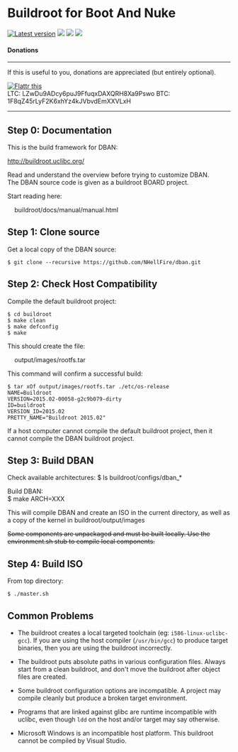 Buildroot for Boot And Nuke
===========================  
[![](https://img.shields.io/github/downloads/NHellFire/dban/latest/total.svg "Latest version")](https://github.com/NHellFire/dban/releases/latest)
[![](https://img.shields.io/github/downloads/NHellFire/dban/stable/v3.0.1/total.svg)](https://github.com/NHellFire/dban/releases/tag/stable/v3.0.1)
[![](https://img.shields.io/github/downloads/NHellFire/dban/stable/v3.0.0/total.svg)](https://github.com/NHellFire/dban/releases/tag/stable/v3.0.0)
[![](https://img.shields.io/github/downloads/NHellFire/dban/stable/v2.2.8/total.svg)](https://github.com/NHellFire/dban/releases/tag/stable/v2.2.8)


#### Donations
-------------

If this is useful to you, donations are appreciated (but entirely optional).

[![Flattr this](https://button.flattr.com/flattr-badge-large.png)](https://flattr.com/profile/NHellFire "Flattr this")  
LTC: LZwDu9ADcy6puJ9FfuqxDAXQRH8Xa9Pswo
BTC: 1F8qZ45rLyF2K6xhYz4kJVbvdEmXXVLxH

----

Step 0: Documentation
---------------------

This is the build framework for DBAN:

   http://buildroot.uclibc.org/

Read and understand the overview before trying to customize DBAN.  
The DBAN source code is given as a buildroot BOARD project.

Start reading here:

&nbsp;&nbsp;&nbsp;&nbsp;buildroot/docs/manual/manual.html

Step 1: Clone source
--------------------

Get a local copy of the DBAN source:

    $ git clone --recursive https://github.com/NHellFire/dban.git


Step 2:  Check Host Compatibility
---------------------------------

Compile the default buildroot project:

    $ cd buildroot
    $ make clean
    $ make defconfig
    $ make

This should create the file:

&nbsp;&nbsp;&nbsp;&nbsp;output/images/rootfs.tar

This command will confirm a successful build:

    $ tar xOf output/images/rootfs.tar ./etc/os-release
    NAME=Buildroot
    VERSION=2015.02-00058-g2c9b079-dirty
    ID=buildroot
    VERSION_ID=2015.02
    PRETTY_NAME="Buildroot 2015.02"

If a host computer cannot compile the default buildroot project, then it cannot 
compile the DBAN buildroot project.


Step 3: Build DBAN
------------------

Check available architectures:
     $ ls buildroot/configs/dban_*

Build DBAN:    
     $ make ARCH=XXX

This will compile DBAN and create an ISO in the current directory, as well as a copy of the kernel in buildroot/output/images

~~Some components are unpackaged and must be built locally.  Use the
environment.sh stub to compile local components.~~


Step 4: Build ISO
------------------

From top directory:

    $ ./master.sh
    


Common Problems
---------------

* The buildroot creates a local targeted toolchain (eg:
  `i586-linux-uclibc-gcc`).  If you are using the host compiler (`/usr/bin/gcc`)
  to produce target binaries, then you are using the buildroot incorrectly.

* The buildroot puts absolute paths in various configuration files.  Always
  start from a clean buildroot, and don't move the buildroot after object files
  are created.

* Some buildroot configuration options are incompatible.  A project may compile
  cleanly but produce a broken target environment.

* Programs that are linked against glibc are runtime incompatible with uclibc,
  even though `ldd` on the host and/or target may say otherwise.

* Microsoft Windows is an incompatible host platform.  This buildroot cannot be
  compiled by Visual Studio.
